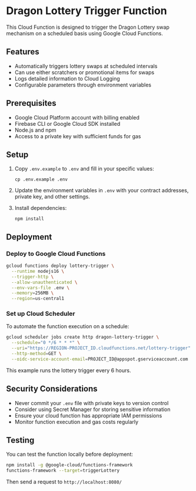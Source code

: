 # Dragon Lottery Trigger Function

This Cloud Function is designed to trigger the Dragon Lottery swap mechanism on a scheduled basis using Google Cloud Functions.

## Features

- Automatically triggers lottery swaps at scheduled intervals
- Can use either scratchers or promotional items for swaps
- Logs detailed information to Cloud Logging
- Configurable parameters through environment variables

## Prerequisites

- Google Cloud Platform account with billing enabled
- Firebase CLI or Google Cloud SDK installed
- Node.js and npm
- Access to a private key with sufficient funds for gas

## Setup

1. Copy `.env.example` to `.env` and fill in your specific values:
   ```
   cp .env.example .env
   ```

2. Update the environment variables in `.env` with your contract addresses, private key, and other settings.

3. Install dependencies:
   ```
   npm install
   ```

## Deployment

### Deploy to Google Cloud Functions

```bash
gcloud functions deploy lottery-trigger \
  --runtime nodejs16 \
  --trigger-http \
  --allow-unauthenticated \
  --env-vars-file .env \
  --memory=256MB \
  --region=us-central1
```

### Set up Cloud Scheduler

To automate the function execution on a schedule:

```bash
gcloud scheduler jobs create http dragon-lottery-trigger \
  --schedule="0 */6 * * *" \
  --uri="https://REGION-PROJECT_ID.cloudfunctions.net/lottery-trigger" \
  --http-method=GET \
  --oidc-service-account-email=PROJECT_ID@appspot.gserviceaccount.com
```

This example runs the lottery trigger every 6 hours.

## Security Considerations

- Never commit your `.env` file with private keys to version control
- Consider using Secret Manager for storing sensitive information
- Ensure your cloud function has appropriate IAM permissions
- Monitor function execution and gas costs regularly

## Testing

You can test the function locally before deployment:

```bash
npm install -g @google-cloud/functions-framework
functions-framework --target=triggerLottery
```

Then send a request to `http://localhost:8080/` 